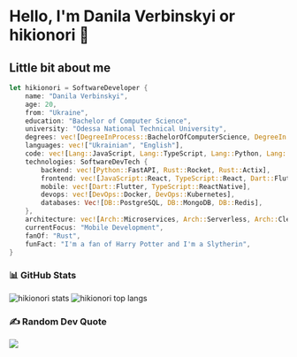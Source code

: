 # Hello, I'm Danila Verbinskyi or hikionori 👋
    
## Little bit about me

```rust
let hikionori = SoftwareDeveloper {
    name: "Danila Verbinskyi",
    age: 20,
    from: "Ukraine",
    education: "Bachelor of Computer Science",
    university: "Odessa National Technical University",
    degrees: vec![DegreeInProcess::BachelorOfComputerScience, DegreeIn::JuniorSpecialistOfSoftwareDevelopment],
    languages: vec!["Ukrainian", "English"],
    code: vec![Lang::JavaScript, Lang::TypeScript, Lang::Python, Lang::Rust, Lang::Dart],
    technologies: SoftwareDevTech {
        backend: vec![Python::FastAPI, Rust::Rocket, Rust::Actix],
        frontend: vec![JavaScript::React, TypeScript::React, Dart::Flutter],
        mobile: vec![Dart::Flutter, TypeScript::ReactNative],
        devops: vec![DevOps::Docker, DevOps::Kubernetes],
        databases: Vec![DB::PostgreSQL, DB::MongoDB, DB::Redis],
    },
    architecture: vec![Arch::Microservices, Arch::Serverless, Arch::CleanArchitecture, Arch::Monolith],
    currentFocus: "Mobile Development",
    fanOf: "Rust",
    funFact: "I'm a fan of Harry Potter and I'm a Slytherin",
}
```
### 📊 GitHub Stats
<img alt="hikionori stats" src="https://github-readme-stats.vercel.app/api?username=hikionori&theme=bear&show_icons=true&hide_border=false&count_private=true" />

<img alt="hikionori top langs" src="https://github-readme-stats.vercel.app/api/top-langs/?username=hikionori&theme=bear&show_icons=true&hide_border=false&layout=compact" />

### ✍️ Random Dev Quote
![](https://quotes-github-readme.vercel.app/api?type=vetical&theme=dark)
